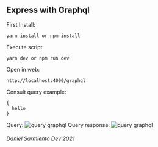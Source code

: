 ## Express with Graphql

First Install:

```
yarn install or npm install
```

Execute script:

```
yarn dev or npm run dev
```

Open in web:

```
http://localhost:4000/graphql
```

Consult query example:

```
{
  hello
}
```

Query:
![query graphql](https://i.ibb.co/0mzt9xL/Captura-de-Pantalla-2021-02-26-a-la-s-10-06-55-a-m.png)
Query response:
![query graphql](https://i.ibb.co/w6Z82bq/Captura-de-Pantalla-2021-02-26-a-la-s-10-06-38-a-m.png)

###### Daniel Sarmiento Dev 2021
